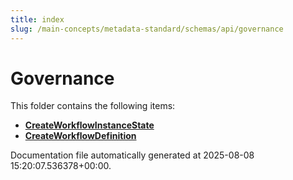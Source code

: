 ```yaml
---
title: index
slug: /main-concepts/metadata-standard/schemas/api/governance
---
```


# Governance

This folder contains the following items:

- [**CreateWorkflowInstanceState**](/main-concepts/metadata-standard/schemas/api/governance/createworkflowinstancestate)
- [**CreateWorkflowDefinition**](/main-concepts/metadata-standard/schemas/api/governance/createworkflowdefinition)


Documentation file automatically generated at 2025-08-08 15:20:07.536378+00:00.
